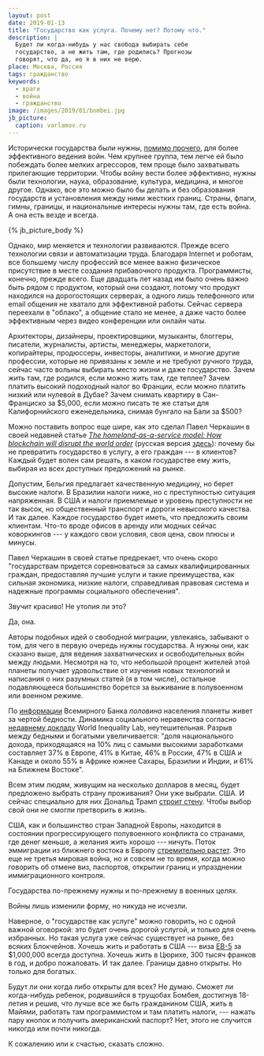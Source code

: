 ```yaml
---
layout: post
date: 2019-01-13
title: "Государство как услуга. Почему нет? Потому что."
description: |
  Будет ли когда-нибудь у нас свобода выбирать себе
  государство, а не жить там, где родились? Прогнозы
  говорят, что да, но я в них не верю.
place: Москва, Россия
tags: гражданство
keywords:
  - враги
  - война
  - гражданство
image: /images/2019/01/bombei.jpg
jb_picture:
  caption: varlamov.ru
---
```


Исторически государства были нужны, [помимо прочего](https://ru.wikipedia.org/wiki/%D0%93%D0%BE%D1%81%D1%83%D0%B4%D0%B0%D1%80%D1%81%D1%82%D0%B2%D0%BE),
для более эффективного ведения войн.
Чем крупнее группа, тем легче ей было побеждать
более мелких агрессоров, тем проще было захватывать прилегающие территории. Чтобы
войну вести более эффективно, нужны были технологии, наука, образование,
культура, медицина, и многое другое. Однако, все это можно было бы делать
и без образования государств и установления между ними жестких границ. Страны,
флаги, гимны, границы, и национальные интересы нужны там, где есть война.
А она есть везде и всегда.

{% jb_picture_body %}

<!--more-->

Однако, мир меняется и технологии развиваются. Прежде всего технологии связи
и автоматизации труда. Благодаря Internet и роботам, все большему числу
профессий все менее важно физическое присутствие в месте создания прибавочного
продукта. Программисты, конечно, прежде всего. Еще двадцать лет назад им было
очень важно быть рядом с продуктом, который они создают, потому что продукт
находился на дорогостоящих серверах, а одного лишь телефонного или email
общения не хватало для эффективной работы. Сейчас сервера переехали в "облако",
а общение стало не менее, а даже часто более эффективным через видео конференции
или онлайн чаты.

Архитекторы, дизайнеры, проектировщики, музыканты, блоггеры, писатели, журналисты, артисты, менеджеры, маркетологи,
копирайтеры, продюссеры, инвесторы, аналитики, и многие другие профессии,
которые не привязаны к земле и не требуют ручного труда, сейчас часто
вольны выбирать место жизни и даже государство. Зачем жить там, где родился,
если можно жить там, где теплее? Зачем платить высокий подоходный налог
во Франции, если можно платить низкий или нулевой в Дубае? Зачем снимать
квартиру в Сан-Франциско за $5,000, если можно писать те же статьи для
Калифорнийского еженедельника, снимая бунгало на Бали за $500?

Можно поставить вопрос еще шире, как это сделал Павел Черкашин в своей недавней статье
[_The homeland-as-a-service model: How blockchain will disrupt the world order_](https://venturebeat.com/2018/08/19/the-homeland-as-a-service-model-how-blockchain-will-disrupt-the-world-order/)
(русская версия [здесь](https://itc.ua/blogs/blokcheyn-prevratit-gosudarstvo-v-uslugu/)):
почему бы не превратить государство в услугу, а его граждан --- в клиентов?
Каждый будет волен сам решать, в каком государстве ему жить, выбирая из всех
доступных предложений на рынке.

Допустим, Бельгия предлагает качественную медицину, но берет высокие налоги. В Бразилии
налоги ниже, но с преступностью ситуация напряженная. В США и налоги приемлемые
и уровень преступности не так высок, но общественный транспорт и дороги невысокого
качества. И так далее. Каждое государство будет иметь, что предложить своим
клиентам. Что-то вроде офисов в аренду или модных сейчас коворкингов --- у каждого
свои условия, своя цена, свои плюсы и минусы.

Павел Черкашин в своей статье предрекает, что очень скоро
"государствам придется соревноваться за самых квалифицированных граждан, предоставляя
лучшие услуги и такие преимущества, как сильная экономика, низкие налоги,
справедливая правовая система и надежные программы социального обеспечения".

Звучит красиво! Не утопия ли это?

Да, она.

Авторы подобных идей о свободной миграции, увлекаясь, забывают о том,
для чего в первую очередь нужны государства. А нужны они, как сказано выше,
для ведения захватнических и освободительных войн между
людьми. Несмотря на то, что небольшой процент жителей этой планеты получает
удовольствие от изучения новых технологий и написания о них разумных статей (я в том числе),
остальное подавляющееся большинство борется за выживание
в полувоенном или военном режиме.

По [информации](https://www.interfax.ru/world/633682)
Всемирного Банка _половина_ населения планеты живет за чертой
бедности. Динамика социального неравенства согласно
[недавнему докладу](https://wir2018.wid.world/files/download/wir2018-summary-russian.pdf)
World Inequality Lab, неутешительная. Разрыв между бедными и богатыми
увеличивается: "доля национального дохода, приходящаяся на 10% лиц с самыми высокими заработками
составляет 37% в Европе, 41% в Китае, 46% в России, 47% в
США и Канаде и около 55% в Африке южнее Сахары, Бразилии и Индии, и 61% на Ближнем Востоке".

Всем этим людям, живущим на несколько долларов в месяц, будет предложено
выбрать страну проживания? Они уже выбрали. США. И сейчас специально для них
Дональд Трамп [строит стену](https://ru.wikipedia.org/wiki/%D0%90%D0%BC%D0%B5%D1%80%D0%B8%D0%BA%D0%B0%D0%BD%D0%BE-%D0%BC%D0%B5%D0%BA%D1%81%D0%B8%D0%BA%D0%B0%D0%BD%D1%81%D0%BA%D0%B0%D1%8F_%D1%81%D1%82%D0%B5%D0%BD%D0%B0).
Чтобы выбор свой они не смогли претворить в жизнь.

США, как и большинство стран Западной Европы, находится в состоянии прогрессирующего
полувоенного конфликта со странами, где денег меньше, а желания жить хорошо ---
ничуть. Поток эммиграции из ближнего востока в Европу
[стремительно растет](https://ru.wikipedia.org/wiki/%D0%95%D0%B2%D1%80%D0%BE%D0%BF%D0%B5%D0%B9%D1%81%D0%BA%D0%B8%D0%B9_%D0%BC%D0%B8%D0%B3%D1%80%D0%B0%D1%86%D0%B8%D0%BE%D0%BD%D0%BD%D1%8B%D0%B9_%D0%BA%D1%80%D0%B8%D0%B7%D0%B8%D1%81).
Это еще не третья мировая война, но и совсем не то время, когда можно
говорить об отмене виз, паспортов, открытии границ и упразднении
иммиграционного контроля.

Государства по-прежнему нужны и по-прежнему в военных целях.

Войны лишь изменили форму, но никуда не исчезли.

Наверное, о "государстве как услуге" можно говорить, но с одной важной оговоркой: это
будет очень дорогой услугой, и только для очень избранных. Но такая услуга уже сейчас
существует на рынке, без всяких Блокчейнов. Хочешь жить и работать в США ---
виза [EB-5](https://ru.wikipedia.org/wiki/EB-5_%D0%B2%D0%B8%D0%B7%D0%B0) за $1,000,000 всегда доступна.
Хочешь жить в Цюрихе, 300 тысяч франков в год, и добро пожаловать.
И так далее. Границы давно открыты. Но только для богатых.

Будут ли они когда либо открыты для всех? Не думаю. Сможет ли когда-нибудь ребенок,
родившийся в трущобах Бомбея, достигнув 18-летия и решив, что лучше все же
быть гражданином США, жить в Майями, работать там программистом и там платить
налоги, --- нажать пару кнопок и получить американский паспорт?
Нет, этого не случится никогда или почти никогда.

К сожалению или к счастью, сказать сложно.

